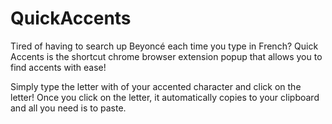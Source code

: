 # QuickAccents

Tired of having to search up Beyoncé each time you type in French? Quick Accents is the shortcut chrome browser extension popup that allows you to find accents with ease! 

Simply type the letter with of your accented character and click on the letter! Once you click on the letter, it automatically copies to your clipboard and all you need is to paste.
